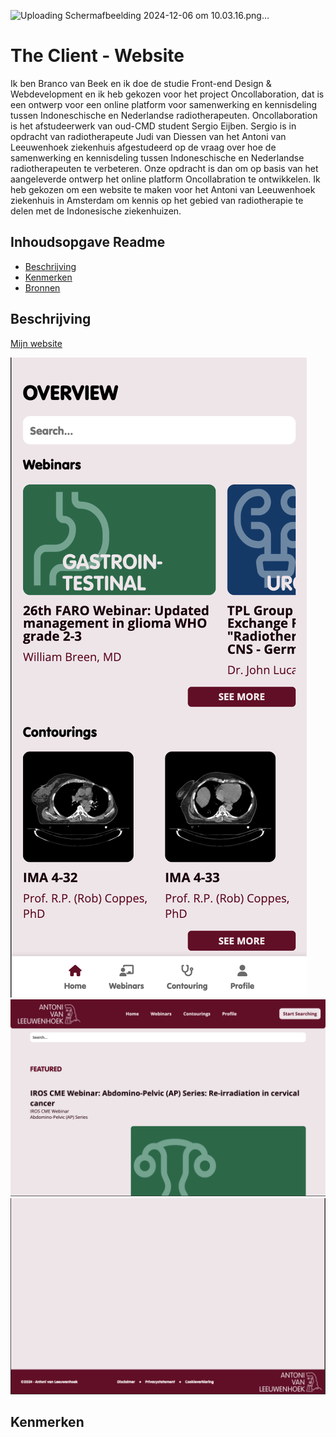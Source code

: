 ![Uploading Scherm­afbeelding 2024-12-06 om 10.03.16.png…]()






# The Client - Website
Ik ben Branco van Beek en ik doe de studie Front-end Design & Webdevelopment en ik heb gekozen voor het project Oncollaboration, dat is een ontwerp voor een online platform voor samenwerking en kennisdeling tussen Indoneschische en Nederlandse radiotherapeuten. Oncollaboration is het afstudeerwerk van oud-CMD student Sergio Eijben. Sergio is in opdracht van radiotherapeute Judi van Diessen van het Antoni van Leeuwenhoek ziekenhuis afgestudeerd op de vraag over hoe de samenwerking en kennisdeling tussen Indoneschische en Nederlandse radiotherapeuten te verbeteren. Onze opdracht is dan om op basis van het aangeleverde ontwerp het online platform Oncollabration te ontwikkelen. Ik heb gekozen om een website te maken voor het Antoni van Leeuwenhoek ziekenhuis in Amsterdam om kennis op het gebied van radiotherapie te delen met de Indonesische ziekenhuizen.

## Inhoudsopgave Readme

  * [Beschrijving](#beschrijving)
  * [Kenmerken](#kenmerken)
  * [Bronnen](#bronnen)

## Beschrijving

<a href="https://brancovanbeek.github.io/the-client-website/">Mijn website</a>

<img src="IMG/mobile-oncolab.png">
<img src="IMG/header-oncolab.png">
<img src="IMG/footer-oncolab.png">



## Kenmerken
<!-- Bij Kenmerken staat welke technieken zijn gebruikt en hoe. Wat is de HTML structuur? Wat zijn de belangrijkste dingen in CSS? Wat is er met Javascript gedaan en hoe? Misschien heb je een framwork of library gebruikt? -->




